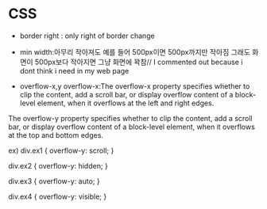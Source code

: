 # CSS

- border right : only right of border change

- min width:아무리 작아져도 예를 들어 500px이면 500px까지만 작아짐 그래도 화면이 500px보다 작아지면 그냥 화면에 꽉참//
  I commented out because i dont think i need in my web page

- overflow-x,y
  overflow-x:The overflow-x property specifies whether to clip the content, add a scroll bar, or display overflow content of a block-level element, when it overflows at the left and right edges.

The overflow-y property specifies whether to clip the content, add a scroll bar, or display overflow content of a block-level element, when it overflows at the top and bottom edges.

ex)
div.ex1 {
overflow-y: scroll;
}

div.ex2 {
overflow-y: hidden;
}

div.ex3 {
overflow-y: auto;
}

div.ex4 {
overflow-y: visible;
}
